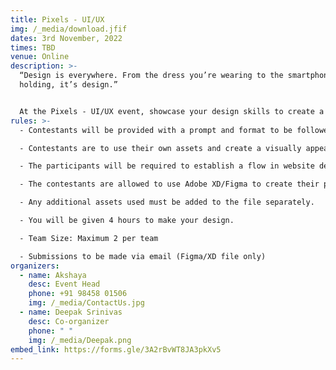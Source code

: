 ```yaml
---
title: Pixels - UI/UX
img: /_media/download.jfif
dates: 3rd November, 2022
times: TBD
venue: Online
description: >-
  “Design is everywhere. From the dress you’re wearing to the smartphone you’re
  holding, it’s design.” 


  At the Pixels - UI/UX event, showcase your design skills to create a fresh, innovative, yet intuitive website design using modern design software!
rules: >-
  - Contestants will be provided with a prompt and format to be followed.

  - Contestants are to use their own assets and create a visually appealing website in line with the prompt.

  - The participants will be required to establish a flow in website design as well.

  - The contestants are allowed to use Adobe XD/Figma to create their projects.

  - Any additional assets used must be added to the file separately.

  - You will be given 4 hours to make your design.

  - Team Size: Maximum 2 per team

  - Submissions to be made via email (Figma/XD file only)
organizers:
  - name: Akshaya
    desc: Event Head
    phone: +91 98458 01506
    img: /_media/ContactUs.jpg
  - name: Deepak Srinivas
    desc: Co-organizer
    phone: " "
    img: /_media/Deepak.png
embed_link: https://forms.gle/3A2rBvWT8JA3pkXv5
---
```

